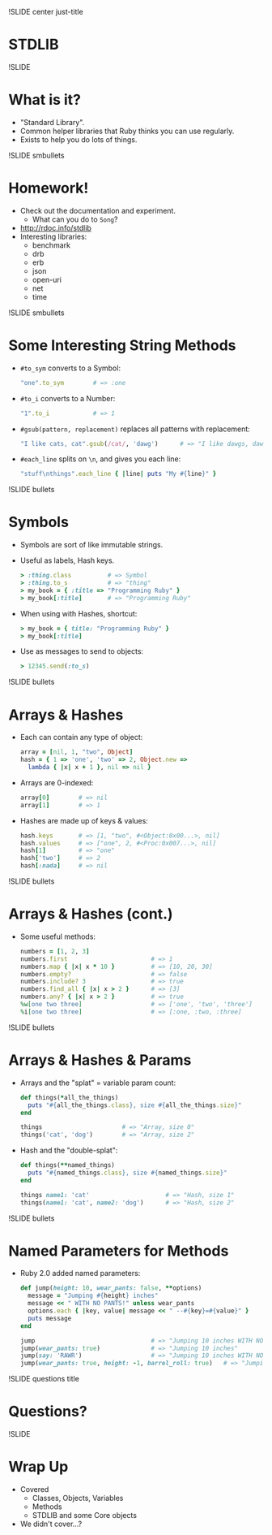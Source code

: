 !SLIDE center just-title
# STDLIB

!SLIDE
# What is it?

* "Standard Library".
* Common helper libraries that Ruby thinks you can use regularly.
* Exists to help you do lots of things.

!SLIDE smbullets
# Homework!

* Check out the documentation and experiment.
    * What can you do to `Song`?
* http://rdoc.info/stdlib
* Interesting libraries:
    * benchmark
    * drb
    * erb
    * json
    * open-uri
    * net
    * time


!SLIDE smbullets
# Some Interesting String Methods

* `#to_sym` converts to a Symbol:

    ```ruby
    "one".to_sym        # => :one
    ```
* `#to_i` converts to a Number:

    ```ruby
    "1".to_i            # => 1
    ```
* `#gsub(pattern, replacement)` replaces all patterns with replacement:

    ```ruby
    "I like cats, cat".gsub(/cat/, 'dawg')      # => "I like dawgs, dawg"
    ```
* `#each_line` splits on `\n`, and gives you each line:

    ```ruby
    "stuff\nthings".each_line { |line| puts "My #{line}" }
    ```

!SLIDE bullets
# Symbols

* Symbols are sort of like immutable strings.
* Useful as labels, Hash keys.

    ```ruby
    > :thing.class          # => Symbol
    > :thing.to_s           # => "thing"
    > my_book = { :title => "Programming Ruby" }
    > my_book[:title]       # => "Programming Ruby"
    ```
* When using with Hashes, shortcut:

    ```ruby
    > my_book = { title: "Programming Ruby" }
    > my_book[:title]
    ```
* Use as messages to send to objects:

    ```ruby
    > 12345.send(:to_s)
    ```

!SLIDE bullets
# Arrays & Hashes

* Each can contain any type of object:

    ```ruby
    array = [nil, 1, "two", Object]
    hash = { 1 => 'one', 'two' => 2, Object.new =>
      lambda { |x| x + 1 }, nil => nil }
    ```
* Arrays are 0-indexed:

    ```ruby
    array[0]        # => nil
    array[1]        # => 1
    ```

* Hashes are made up of keys & values:

    ```ruby
    hash.keys       # => [1, "two", #<Object:0x00...>, nil]
    hash.values     # => ["one", 2, #<Proc:0x007...>, nil]
    hash[1]         # => "one"
    hash['two']     # => 2
    hash[:nada]     # => nil
    ```

!SLIDE bullets
# Arrays & Hashes (cont.)

* Some useful methods:

    ```ruby
    numbers = [1, 2, 3]
    numbers.first                       # => 1
    numbers.map { |x| x * 10 }          # => [10, 20, 30]
    numbers.empty?                      # => false
    numbers.include? 3                  # => true
    numbers.find_all { |x| x > 2 }      # => [3]
    numbers.any? { |x| x > 2 }          # => true
    %w[one two three]                   # => ['one', 'two', 'three']
    %i[one two three]                   # => [:one, :two, :three]
    ```

!SLIDE bullets
# Arrays & Hashes & Params

* Arrays and the "splat" = variable param count:

    ```ruby
    def things(*all_the_things)
      puts "#{all_the_things.class}, size #{all_the_things.size}"
    end

    things                      # => "Array, size 0"
    things('cat', 'dog')        # => "Array, size 2"
    ```
* Hash and the "double-splat":

    ```ruby
    def things(**named_things)
      puts "#{named_things.class}, size #{named_things.size}"
    end

    things name1: 'cat'                     # => "Hash, size 1"
    things(name1: 'cat', name2: 'dog')      # => "Hash, size 2"
    ```

!SLIDE bullets
# Named Parameters for Methods

* Ruby 2.0 added named parameters:

    ```ruby
    def jump(height: 10, wear_pants: false, **options)
      message = "Jumping #{height} inches"
      message << " WITH NO PANTS!" unless wear_pants
      options.each { |key, value| message << " --#{key}=#{value}" }
      puts message
    end

    jump                                # => "Jumping 10 inches WITH NO PANTS!"
    jump(wear_pants: true)              # => "Jumping 10 inches"
    jump(say: 'RAWR')                   # => "Jumping 10 inches WITH NO PANTS! --say=RAWR"
    jump(wear_pants: true, height: -1, barrel_roll: true)   # => "Jumping -1 inches --barrel_roll=true"
    ```

!SLIDE questions title
# Questions?

!SLIDE
# Wrap Up

* Covered
    * Classes, Objects, Variables
    * Methods
    * STDLIB and some Core objects
* We didn't cover...?
